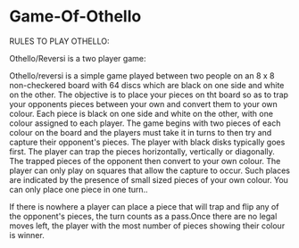 # Game-Of-Othello
RULES TO PLAY OTHELLO:

Othello/Reversi is a two player game:


Othello/reversi is a simple game played between two people on 
an 8 x 8 non-checkered board with 64 discs which are black on one side and white on the other. 
The objective is to place your pieces on tht board so as to 
trap your opponents pieces between your own and convert them to your own colour. 
Each piece is black on one side and white on the other, with one colour assigned to each player.
The game begins with two pieces of each colour on the board and the players must 
take it in turns to then try and capture their opponent's pieces.
The player with black disks typically goes first.
The player can trap the pieces horizontally, vertically or diagonally. 
The trapped pieces of the opponent then convert to your own colour.
The player can only play on squares that allow the capture to occur. Such places are indicated by 
the presence of small sized pieces of your own colour. You can only place one piece in one turn..

If there is nowhere a player can place a piece that will trap and flip any of the opponent's pieces, 
the turn counts as a pass.Once there are no legal moves left, 
the player with the most number of pieces showing their colour is winner.
